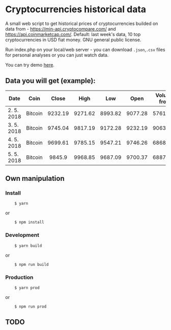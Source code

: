# Cryptocurrencies historical data
A small web script to get historical prices of cryptocurrencies builded on data from - https://min-api.cryptocompare.com/ and https://api.coinmarketcap.com/. Default: last week's data, 10 top cryptocurrencies in USD fiat money. GNU general public license.

Run index.php on your local/web server - you can download `.json`,`.csv` files for personal analyses or you can just watch data.

You can try demo [here](http://crypto-data.homolamartin.cz/).

## Data you will get (example):

| Date        | Coin    | Close   | High    | Low     | Open    | Volume from | Volume to
| ----------- |:-------:|:-------:|:-------:|:-------:|:-------:|:-----------:| ------------:|
| 2. 5. 2018  | Bitcoin | 9232.19 | 9271.62 | 8993.82 | 9077.28 | 57618.44    | 527488395.49 |
| 3. 5. 2018  | Bitcoin | 9745.04 | 9817.19 | 9172.28 | 9232.19 | 90631.98    | 857646889.15 |
| 4. 5. 2018  | Bitcoin | 9699.61 | 9785.15 | 9547.21 | 9746.26 | 68689.75    | 663887678.35 |
| 5. 5. 2018  | Bitcoin | 9845.9  | 9968.85 | 9687.09 | 9700.37 | 68875.75    |  679872376.4 |

## Own manipulation

### Install 
```
	$ yarn
```
or
```
	$ npm install
```
### Development
```
	$ yarn build
```
or
```
	$ npm run build
```
### Production
```
	$ yarn prod
```
or
```
	$ npm run prod
```

## TODO